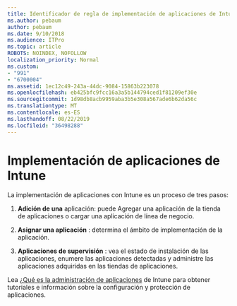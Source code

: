 ```yaml
---
title: Identificador de regla de implementación de aplicaciones de Intune 991
ms.author: pebaum
author: pebaum
ms.date: 9/10/2018
ms.audience: ITPro
ms.topic: article
ROBOTS: NOINDEX, NOFOLLOW
localization_priority: Normal
ms.custom:
- "991"
- "6700004"
ms.assetid: 1ec12c49-243a-44dc-9084-15863b223078
ms.openlocfilehash: eb425bfc9fcc16a3a5b144794ced1f81209ef30e
ms.sourcegitcommit: 1d98db8acb9959aba3b5e308a567ade6b62da56c
ms.translationtype: MT
ms.contentlocale: es-ES
ms.lasthandoff: 08/22/2019
ms.locfileid: "36498288"
---
```

# <a name="intune-app-deployment"></a>Implementación de aplicaciones de Intune

La implementación de aplicaciones con Intune es un proceso de tres pasos:
  
1. **Adición de una** aplicación: puede Agregar una aplicación de la tienda de aplicaciones o cargar una aplicación de línea de negocio.

2. **Asignar una aplicación** : determina el ámbito de implementación de la aplicación.

3. **Aplicaciones de supervisión** : vea el estado de instalación de las aplicaciones, enumere las aplicaciones detectadas y administre las aplicaciones adquiridas en las tiendas de aplicaciones.

Lea [¿Qué es la administración de aplicaciones](https://docs.microsoft.com/intune/app-management) de Intune para obtener tutoriales e información sobre la configuración y protección de aplicaciones.
  